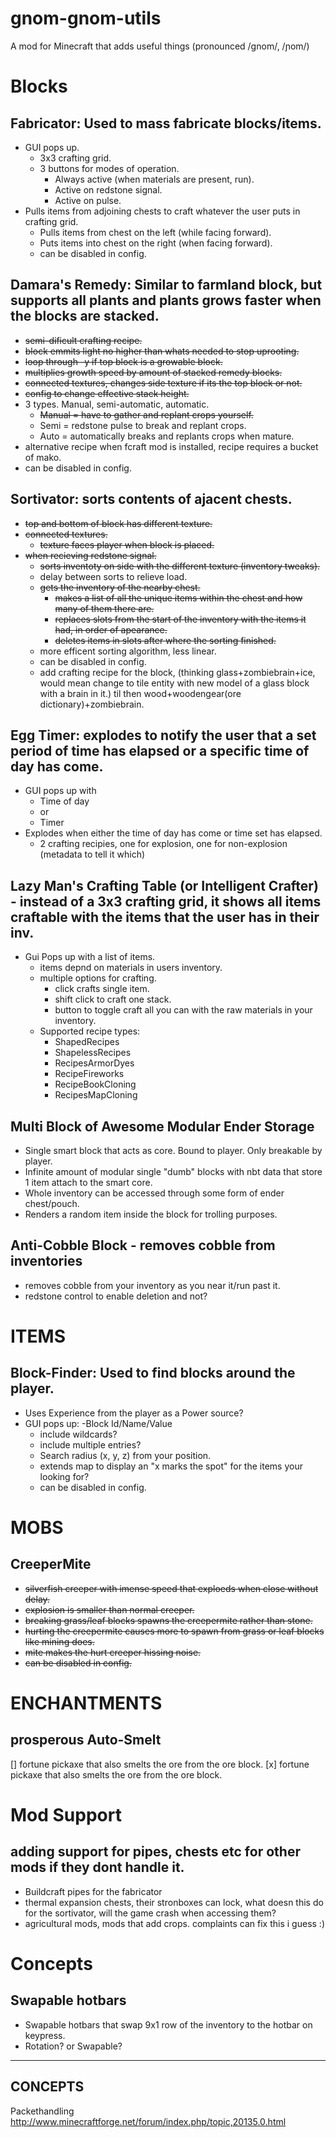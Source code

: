 gnom-gnom-utils
===============

A mod for Minecraft that adds useful things (pronounced /ɡnom/, /ɲom/)

# Blocks
## Fabricator: Used to mass fabricate blocks/items.
  - GUI pops up.
    - 3x3 crafting grid.
    - 3 buttons for modes of operation.
      - Always active (when materials are present, run).
      - Active on redstone signal.
      - Active on pulse.
  - Pulls items from adjoining chests to craft whatever the user puts in crafting grid.
    - Pulls items from chest on the left (while facing forward).
    - Puts items into chest on the right (when facing forward).
    - can be disabled in config.


## Damara's Remedy: Similar to farmland block, but supports all plants and plants grows faster when the blocks are stacked.
  - ~~semi-dificult crafting recipe.~~
  - ~~block emmits light no higher than whats needed to stop uprooting.~~
  - ~~loop through -y if top block is a growable block.~~
  - ~~multiplies growth speed by amount of stacked remedy blocks.~~
  - ~~connected textures, changes side texture if its the top block or not.~~
  - ~~config to change effective stack height.~~
  - 3 types. Manual, semi-automatic, automatic.
    - ~~Manual = have to gather and replant crops yourself.~~
    - Semi = redstone pulse to break and replant crops.
    - Auto = automatically breaks and replants crops when mature.
  - alternative recipe when fcraft mod is installed, recipe requires a bucket of mako.
  - can be disabled in config.


## Sortivator: sorts contents of ajacent chests.
  - ~~top and bottom of block has different texture.~~
  - ~~connected textures.~~
    - ~~texture faces player when block is placed.~~
  - ~~when recieving redstone signal.~~
    - ~~sorts inventoty on side with the different texture (inventory tweaks).~~
    - delay between sorts to relieve load.
    - ~~gets the inventory of the nearby chest.~~
      - ~~makes a list of all the unique items within the chest and how many of them there are.~~
      - ~~replaces slots from the start of the inventory with the items it had, in order of apearance.~~
      - ~~deletes items in slots after where the sorting finished.~~
    - more efficent sorting algorithm, less linear.
    - can be disabled in config.
    - add crafting recipe for the block, (thinking glass+zombiebrain+ice, would mean change to tile entity with new model of a glass block with a brain in it.) til then wood+woodengear(ore dictionary)+zombiebrain.
 

## Egg Timer: explodes to notify the user that a set period of time has elapsed or a specific time of day has come.
  - GUI pops up with
    - Time of day
    - or
    - Timer
  - Explodes when either the time of day has come or time set has elapsed.
    - 2 crafting recipies, one for explosion, one for non-explosion (metadata to tell it which)
 

## Lazy Man's Crafting Table (or Intelligent Crafter) - instead of a 3x3 crafting grid, it shows all items craftable with the items that the user has in their inv.
  - Gui Pops up with a list of items.
    - items depnd on materials in users inventory.
    - multiple options for crafting.
      - click crafts single item.
      - shift click to craft one stack.
      - button to toggle craft all you can with the raw materials in your inventory.
    - Supported recipe types:
      - ShapedRecipes
      - ShapelessRecipes
      - RecipesArmorDyes
      - RecipeFireworks
      - RecipeBookCloning
      - RecipesMapCloning

## Multi Block of Awesome Modular Ender Storage
  - Single smart block that acts as core. Bound to player. Only breakable by player.
  - Infinite amount of modular single "dumb" blocks with nbt data that store 1 item attach to the smart core.
  - Whole inventory can be accessed through some form of ender chest/pouch.
  - Renders a random item inside the block for trolling purposes.

## Anti-Cobble Block - removes cobble from inventories
  - removes cobble from your inventory as you near it/run past it.
  - redstone control to enable deletion and not?

# ITEMS
## Block-Finder: Used to find blocks around the player.
  - Uses Experience from the player as a Power source?
  - GUI pops up:
    -Block Id/Name/Value
      - include wildcards?
      - include multiple entries?
    - Search radius (x, y, z) from your position.
    - extends map to display an "x marks the spot" for the items your looking for?
    - can be disabled in config.
  

# MOBS
## CreeperMite
  - ~~silverfish creeper with imense speed that exploeds when close without delay.~~
  - ~~explosion is smaller than normal creeper.~~
  - ~~breaking grass/leaf blocks spawns the creepermite rather than stone.~~
  - ~~hurting the creepermite causes more to spawn from grass or leaf blocks like mining does.~~
  - ~~mite makes the hurt creeper hissing noise.~~
  - ~~can be disabled in config.~~


# ENCHANTMENTS
## prosperous Auto-Smelt
  [] fortune pickaxe that also smelts the ore from the ore block.
  [x] fortune pickaxe that also smelts the ore from the ore block.


# Mod Support
## adding support for pipes, chests etc for other mods if they dont handle it.
  - Buildcraft pipes for the fabricator
  - thermal expansion chests, their stronboxes can lock, what doesn this do for the sortivator, will the game crash when accessing them?
  - agricultural mods, mods that add crops. complaints can fix this i guess :)

# Concepts
## Swapable hotbars
  - Swapable hotbars that swap 9x1 row of the inventory to the hotbar on keypress.
  - Rotation? or Swapable?
  
-------------------------
CONCEPTS
-------------------------
Packethandling
http://www.minecraftforge.net/forum/index.php/topic,20135.0.html
